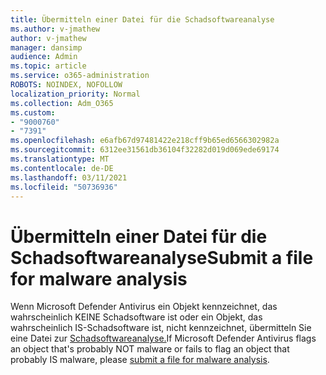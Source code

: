 ```yaml
---
title: Übermitteln einer Datei für die Schadsoftwareanalyse
ms.author: v-jmathew
author: v-jmathew
manager: dansimp
audience: Admin
ms.topic: article
ms.service: o365-administration
ROBOTS: NOINDEX, NOFOLLOW
localization_priority: Normal
ms.collection: Adm_O365
ms.custom:
- "9000760"
- "7391"
ms.openlocfilehash: e6afb67d97481422e218cff9b65ed6566302982a
ms.sourcegitcommit: 6312ee31561db36104f32282d019d069ede69174
ms.translationtype: MT
ms.contentlocale: de-DE
ms.lasthandoff: 03/11/2021
ms.locfileid: "50736936"
---
```

# <a name="submit-a-file-for-malware-analysis"></a><span data-ttu-id="b8f5b-102">Übermitteln einer Datei für die Schadsoftwareanalyse</span><span class="sxs-lookup"><span data-stu-id="b8f5b-102">Submit a file for malware analysis</span></span>

<span data-ttu-id="b8f5b-103">Wenn Microsoft Defender Antivirus ein Objekt kennzeichnet, das wahrscheinlich KEINE Schadsoftware ist oder ein Objekt, das wahrscheinlich IS-Schadsoftware ist, nicht kennzeichnet, übermitteln Sie eine Datei zur [Schadsoftwareanalyse.](https://go.microsoft.com/fwlink/?linkid=2144963)</span><span class="sxs-lookup"><span data-stu-id="b8f5b-103">If Microsoft Defender Antivirus flags an object that's probably NOT malware or fails to flag an object that probably IS malware, please [submit a file for malware analysis](https://go.microsoft.com/fwlink/?linkid=2144963).</span></span>
